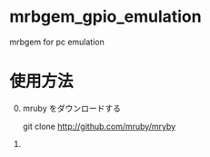 mrbgem_gpio_emulation
=====================

mrbgem for pc emulation

# 使用方法

0. mruby をダウンロードする

    git clone http://github.com/mruby/mryby

0. 
